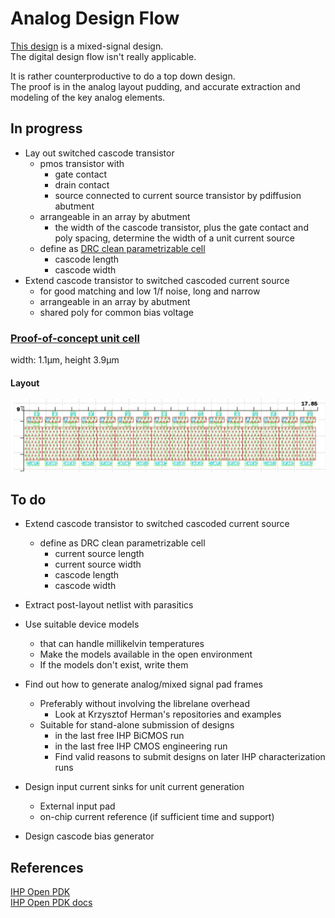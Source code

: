 # Analog Design Flow  

[This design](./README.md) is a mixed-signal design.  
The digital design flow isn't really applicable.  
  
It is rather counterproductive to do a top down design.  
The proof is in the analog layout pudding, 
and accurate extraction and modeling of the key analog elements.  

## In progress  

* Lay out switched cascode transistor  
    * pmos transistor with  
        * gate contact  
        * drain contact  
        * source connected to current source transistor by pdiffusion abutment  
    * arrangeable in an array by abutment  
        * the width of the cascode transistor, plus the gate contact and poly spacing, 
          determine the width of a unit current source  
    * define as [DRC clean parametrizable cell](https://github.com/tatzelbrumm/klayoutAPI/blob/master/switched_pmos_cascode.py)  
        * cascode length  
        * cascode width  
* Extend cascode transistor to switched cascoded current source  
    * for good matching and low 1/f noise, long and narrow  
    * arrangeable in an array by abutment  
    * shared poly for common bias voltage  

### [Proof-of-concept unit cell](https://github.com/tatzelbrumm/PUDDING/blob/tatzelbranch/gds/swcascsrc_playground.gds)  

width: 1.1&mu;m, height 3.9&mu;m  

#### Layout
![proof-of-concept: array of 16 switched cascoded pmos current sources](pix/swsources16.jpg)  

## To do  

* Extend cascode transistor to switched cascoded current source  
    * define as DRC clean parametrizable cell  
        * current source length  
        * current source width  
        * cascode length  
        * cascode width  
* Extract post-layout netlist with parasitics  
* Use suitable device models  
    * that can handle millikelvin temperatures  
    * Make the models available in the open environment  
    * If the models don't exist, write them  

* Find out how to generate analog/mixed signal pad frames  
    * Preferably without involving the librelane overhead  
        * Look at Krzysztof Herman's repositories and examples  
    * Suitable for stand-alone submission of designs 
        * in the last free IHP BiCMOS run  
        * in the last free IHP CMOS engineering run  
        * Find valid reasons to submit designs on later IHP characterization runs  

* Design input current sinks for unit current generation  
    * External input pad  
    * on-chip current reference (if sufficient time and support)  
* Design cascode bias generator  

## References  

[IHP Open PDK](https://github.com/IHP-GmbH/IHP-Open-PDK/)  
[IHP Open PDK docs](https://github.com/IHP-GmbH/IHP-Open-PDK-docs/)  
